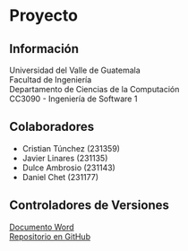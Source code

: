 # Proyecto

## Información

Universidad del Valle de Guatemala  
Facultad de Ingeniería  
Departamento de Ciencias de la Computación  
CC3090 - Ingeniería de Software 1  

## Colaboradores

- Cristian Túnchez (231359)
- Javier Linares (231135)
- Dulce Ambrosio (231143)
- Daniel Chet (231177)

## Controladores de Versiones

[Documento Word](https://uvggt-my.sharepoint.com/:w:/g/personal/tun231359_uvg_edu_gt/EbokD_-FU_tPoVcGdR8vmdUBwf_j366Uue_zd51q1rkJRw?e=ECLRwl "Enlace a Office365")  
[Repositorio en GitHub](https://github.com/Tunchxz/Proyecto-Ingenieria-de-Software.git "Enlace a GitHub")